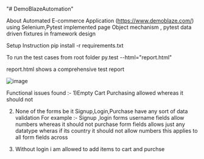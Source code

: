 "# DemoBlazeAutomation"

About
Automated  E-commerce Application (https://www.demoblaze.com/) using Selenium,Pytest 
implemented page Object mechanism , pytest data driven fixtures in framework design 

Setup Instruction 
pip install -r requirements.txt 

To run the test cases from root folder
py.test --html="report.html"

report.html 
shows a comprehensive test report 

![image](https://github.com/user-attachments/assets/b8b898c9-63b8-4b2b-bce8-11506ac14378)


Functional issues found :- 
1)Empty Cart Purchasing allowed whereas it should not

2) None of the forms be it Signup,Login,Purchase have any sort of data validation 
For example :-
Signup ,login forms username fields allow numbers whereas it should not 
purchase form fields allows just any datatype wheras if its country it should not allow numbers 
this applies to all form fields across

4) Without login i am allowed to add items to cart and purchse 


